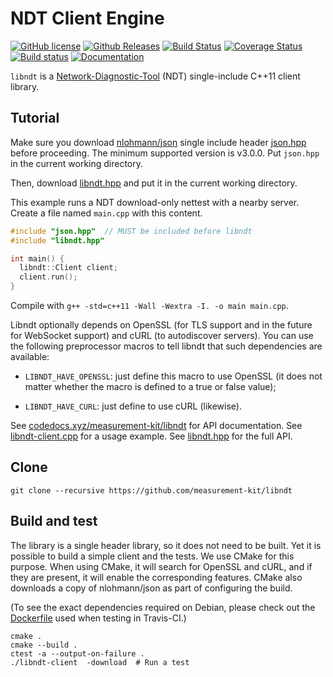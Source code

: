# NDT Client Engine

[![GitHub license](https://img.shields.io/github/license/measurement-kit/libndt.svg)](https://raw.githubusercontent.com/measurement-kit/libndt/master/LICENSE) [![Github Releases](https://img.shields.io/github/release/measurement-kit/libndt.svg)](https://github.com/measurement-kit/libndt/releases) [![Build Status](https://img.shields.io/travis/measurement-kit/libndt/master.svg)](https://travis-ci.org/measurement-kit/libndt) [![Coverage Status](https://img.shields.io/coveralls/measurement-kit/libndt/master.svg)](https://coveralls.io/github/measurement-kit/libndt?branch=master) [![Build status](https://img.shields.io/appveyor/ci/bassosimone/libndt/master.svg)](https://ci.appveyor.com/project/bassosimone/libndt/branch/master) [![Documentation](https://codedocs.xyz/measurement-kit/libndt.svg)](https://codedocs.xyz/measurement-kit/libndt/)

`libndt` is a [Network-Diagnostic-Tool](
https://github.com/ndt-project/ndt/wiki/NDTProtocol) (NDT) single-include
C++11 client library.

## Tutorial

Make sure you download [nlohmann/json](https://github.com/nlohmann/json)
single include header [json.hpp](
https://github.com/nlohmann/json/blob/develop/single_include/nlohmann/json.hpp)
before proceeding. The minimum supported version is v3.0.0. Put `json.hpp`
in the current working directory.

Then, download [libndt.hpp](
https://github.com/measurement-kit/libndt/blob/master/libndt.hpp) and
put it in the current working directory.

This example runs a NDT download-only nettest with a nearby server. Create
a file named `main.cpp` with this content.

```C++
#include "json.hpp"  // MUST be included before libndt
#include "libndt.hpp"

int main() {
  libndt::Client client;
  client.run();
}
```

Compile with `g++ -std=c++11 -Wall -Wextra -I. -o main main.cpp`.

Libndt optionally depends on OpenSSL (for TLS support and in the future for
WebSocket support) and cURL (to autodiscover servers). You can use the following
preprocessor macros to tell libndt that such dependencies are available:

- `LIBNDT_HAVE_OPENSSL`: just define this macro to use OpenSSL (it does not
  matter whether the macro is defined to a true or false value);

- `LIBNDT_HAVE_CURL`: just define to use cURL (likewise).

See [codedocs.xyz/measurement-kit/libndt](
https://codedocs.xyz/measurement-kit/libndt/) for API documentation. See
[libndt-client.cpp](libndt-client.cpp) for a usage example. See
[libndt.hpp](libndt.hpp) for the full API.

## Clone

```
git clone --recursive https://github.com/measurement-kit/libndt
```

## Build and test

The library is a single header library, so it does not need to be built. Yet
it is possible to build a simple client and the tests. We use CMake for this
purpose. When using CMake, it will search for OpenSSL and cURL, and if they
are present, it will enable the corresponding features. CMake also downloads
a copy of nlohmann/json as part of configuring the build.

(To see the exact dependencies required on Debian, please check out the
[Dockerfile](https://github.com/measurement-kit/docker-ci/blob/master/debian/Dockerfile)
used when testing in Travis-CI.)

```
cmake .
cmake --build .
ctest -a --output-on-failure .
./libndt-client  -download  # Run a test
```
